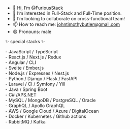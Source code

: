 - 👋 Hi, I’m @FuriousStack
- 👀 I’m interested in Full-Stack and Full-Time position.
- 💞️ I’m looking to collaborate on cross-functional team!
- 📫 How to reach me: johntimothybutler@gmail.com
- 😄 Pronouns: male

✨ special stacks ✨
<br />
<p />
- JavaScript / TypeScript
<br />
- React.js / Next.js / Redux
<br />
- Angular / CLI
<br />
- Svelte / Ember.js
<br />
- Node.js / Expresses / Nest.js
<br />
- Python / Django / Flask / FastAPI
<br />
- Laravel / CI / Symfony / Yill
<br />
- Java / Spring Boot
<br />
- C# /APS.NET
<br />
- MySQL / MongoDB / PostgreSQL / Oracle
<br />
- GraphQL / Apollo GraphQL
<br />
- AWS / Google Cloud / Azure / DigitalOcean
<br />
- Docker / Kubernetes / Github actions
<br />
- RabbitMQ / Kafka
<br />
